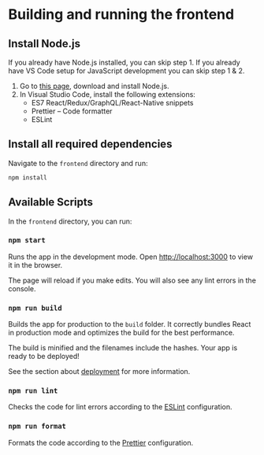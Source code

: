 # Building and running the frontend

## Install Node.js

If you already have Node.js installed, you can skip step 1. If you already have VS Code setup for JavaScript development you can skip step 1 & 2.

1. Go to [this page](https://nodejs.org/en/download/), download and install Node.js.
2. In Visual Studio Code, install the following extensions:
    - ES7 React/Redux/GraphQL/React-Native snippets
    - Prettier – Code formatter
    - ESLint

## Install all required dependencies

Navigate to the `frontend` directory and run:

```bash
npm install
```

## Available Scripts

In the `frontend` directory, you can run:

### `npm start`

Runs the app in the development mode.
Open [http://localhost:3000](http://localhost:3000) to view it in the browser.

The page will reload if you make edits.
You will also see any lint errors in the console.

### `npm run build`

Builds the app for production to the `build` folder.
It correctly bundles React in production mode and optimizes the build for the best performance.

The build is minified and the filenames include the hashes.
Your app is ready to be deployed!

See the section about [deployment](https://facebook.github.io/create-react-app/docs/deployment) for more information.

### `npm run lint`

Checks the code for lint errors according to the [ESLint](.eslintrc.json) configuration.

### `npm run format`

Formats the code according to the [Prettier](.prettierrc) configuration.
